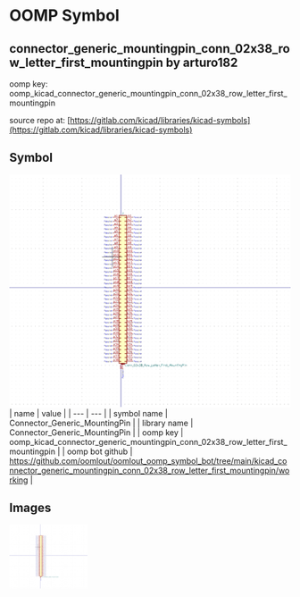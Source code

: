 # OOMP Symbol  
## connector_generic_mountingpin_conn_02x38_row_letter_first_mountingpin  by arturo182  
  
oomp key: oomp_kicad_connector_generic_mountingpin_conn_02x38_row_letter_first_mountingpin  
  
source repo at: [https://gitlab.com/kicad/libraries/kicad-symbols](https://gitlab.com/kicad/libraries/kicad-symbols)  
## Symbol  
  
[![working.png](working_600.png)](working.png)  
| name | value | 
| --- | --- | 
| symbol name | Connector_Generic_MountingPin | 
| library name | Connector_Generic_MountingPin | 
| oomp key | oomp_kicad_connector_generic_mountingpin_conn_02x38_row_letter_first_mountingpin | 
| oomp bot github | https://github.com/oomlout/oomlout_oomp_symbol_bot/tree/main/kicad_connector_generic_mountingpin_conn_02x38_row_letter_first_mountingpin/working | 
## Images  
  
[![working.png](working_140.png)](working.png)  
